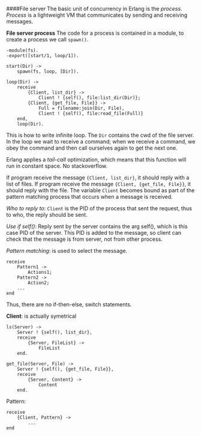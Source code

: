 ####File server
The basic unit of concurrency in Erlang is the *process*. *Process* is a lightweight VM that communicates by sending and receiving messages.

**File server process**
The code for a process is contained in a module, to create a process we call `spawn()`.

```
-module(fs). 
-export([start/1, loop/1]). 

start(Dir) ->
	spawn(fs, loop, [Dir]). 

loop(Dir) ->
	receive
		{Client, list_dir} ->
			Client ! {self(), file:list_dir(Dir)};
		{Client, {get_file, File}} ->
			Full = filename:join(Dir, File),
			Client ! {self(), file:read_file(Full)}
	end,
	loop(Dir). 
```

This is how to write infinite loop. The `Dir` contains the cwd of the file server. In the loop we wait to receive a command; when we receive a command, we obey the command and then call ourselves again to get the next one.

Erlang applies a *tail-call* optimization, which means that this function will run in constant space. No stackoverflow.

If program receive the message `{Client, list_dir}`, it should reply with a list of files. If program receive the message `{Client, {get_file, File}}`, it should reply with the file. The variable `Client` becomes bound as part of the pattern matching process that occurs when a message is received.

*Who to reply to*: `Client` is the PID of the process that sent the request, thus to who, the reply should be sent.

*Use if self()*: Reply sent by the server contains the arg self(), which is this case PID of the server. This PID is added to the message, so client can check that the message is from server, not from other process.

*Pattern matching*: is used to select the message. 

```
receive
	Pattern1 ->
		Actions1;
	Pattern2 ->
		Action2;
	...
end
```

Thus, there are no if-then-else, switch statements.

**Client**: is actually symetrical

```
ls(Server) ->
	Server ! {self(), list_dir},
	receive
		{Server, FileList} ->
			FileList
	end.

get_file(Server, File) ->
	Server ! {self(), {get_file, File}},
	receive
		{Server, Content} ->
			Content
	end.
```

Pattern:

```
receive
	{Client, Pattern} ->
		...
end
```

